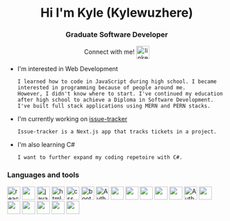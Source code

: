 <h1 align="center">Hi I'm Kyle (Kylewuzhere)</h1>
<h3 align="center">Graduate Software Developer</h3>
<p align="center">
  Connect with me! 
  <a href="https://www.linkedin.com/in/kyle-vasquez-24159b216/" align="center" target="blank">
    <img align="center" src="https://cdn.jsdelivr.net/gh/devicons/devicon/icons/linkedin/linkedin-original.svg" alt="linkedin" width="30" height="30" />
  </a>
</p>

- I'm interested in Web Development

      I learned how to code in JavaScript during high school. I became interested in programming because of people around me.
      However, I didn't know where to start. I've continued my education after high school to achieve a Diploma in Software Development.
      I've built full stack applications using MERN and PERN stacks.

- I'm currently working on [issue-tracker](https://github.com/Kylewuzhere/issue-tracker)

      Issue-tracker is a Next.js app that tracks tickets in a project.

- I'm also learning C#

      I want to further expand my coding repetoire with C#.

<h3>Languages and tools</h3>
<p>
  <img src="https://cdn.jsdelivr.net/gh/devicons/devicon/icons/react/react-original.svg" alt="react" width="30" height="30"/>
  <img src="https://cdn.jsdelivr.net/gh/devicons/devicon/icons/nextjs/nextjs-original.svg" height="30"/>        
  <img src="https://cdn.jsdelivr.net/gh/devicons/devicon/icons/javascript/javascript-original.svg" alt="javascript" width="30" height="30"/>
  <img src="https://cdn.jsdelivr.net/gh/devicons/devicon/icons/html5/html5-original.svg" alt="html" width="30" height="30"/>
  <img src="https://cdn.jsdelivr.net/gh/devicons/devicon/icons/css3/css3-original.svg" alt="css" width="30" height="30" />
  <img src="https://cdn.jsdelivr.net/gh/devicons/devicon/icons/bootstrap/bootstrap-original.svg" alt="bootstrap" width="30" height="30" />
  <picture><source media="(prefers-color-scheme: light)" srcset="https://cdn.auth0.com/website/sdks/logos/auth0_light_mode.png" height="30">
    <source media="(prefers-color-scheme: dark)" srcset="https://cdn.auth0.com/website/sdks/logos/auth0_dark_mode.png" height="30">
    <img alt="Auth0 Logo" src="https://cdn.auth0.com/website/sdks/logos/auth0_light_mode.png" height="30">
  </picture>
  <img src="https://cdn.jsdelivr.net/gh/devicons/devicon/icons/express/express-original.svg" height="30"/>
  <img src="https://cdn.jsdelivr.net/gh/devicons/devicon/icons/nodejs/nodejs-original.svg" height="30"/>
  <img src="https://cdn.jsdelivr.net/gh/devicons/devicon/icons/jest/jest-plain.svg" height="30"/>
  <img src="https://cdn.jsdelivr.net/gh/devicons/devicon/icons/docker/docker-original.svg" height="30"/>
  <img src="https://cdn.jsdelivr.net/gh/devicons/devicon/icons/postgresql/postgresql-original.svg" height="30"/>
  <picture><source media="(prefers-color-scheme: light)" srcset="https://railway.app/brand/logo-light.png" height="30">
    <source media="(prefers-color-scheme: dark)" srcset="https://railway.app/brand/logo-dark.png" height="30">
    <img alt="Auth0 Logo" src="https://railway.app/brand/logo-light.png" height="30">
  </picture>
  <img src="https://cdn.jsdelivr.net/gh/devicons/devicon/icons/heroku/heroku-original.svg" height="30"/>
  <img src="https://cdn.jsdelivr.net/gh/devicons/devicon/icons/python/python-original.svg" height="30"/>
  <img src="https://cdn.jsdelivr.net/gh/devicons/devicon/icons/pandas/pandas-original.svg" height="30"/>
  <img src="https://cdn.jsdelivr.net/gh/devicons/devicon/icons/git/git-original.svg" height="30"/>
  <img src="https://cdn.jsdelivr.net/gh/devicons/devicon/icons/mongodb/mongodb-original.svg" height="30"/>
  <img src="https://cdn.jsdelivr.net/gh/devicons/devicon/icons/jira/jira-original.svg" height="30"/>     
</p>
